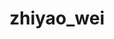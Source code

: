 ---
title: zhiyao_wei
layout: people
permalink: /people/zhiyao_wei
status: Students
pname: Zhiyao Wei
position: Co-mentored Phd Student
office: 
eml: 
website:
cv: 
github:
linkedin:
google_scholar: 
twitter: 
facebook: 
instagram:
desp: Zhiyao Wei is a Ph.D. candidate .
---